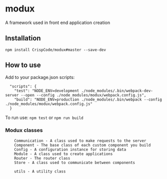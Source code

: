 # modux
A framework used in front end application creation

## Installation

```
npm install CrispCode/modux#master --save-dev
```

## How to use

Add to your package.json scripts:
```
  "scripts": {
    "test": "NODE_ENV=development ./node_modules/.bin/webpack-dev-server --open --config ./node_modules/modux/webpack.config.js",
    "build": "NODE_ENV=production ./node_modules/.bin/webpack --config ./node_modules/modux/webpack.config.js"
  }
```

To run use: `npm test` or `npm run build`

### Modux classes

```
    Communication - A class used to make requests to the server
    Component - The base class of each custom component you build
    Config - A configuration instance for storing data
    Module - A class used to create applications
    Router - The router class
    Store - A class used to communicate between components
    
    utils - A utility class
```